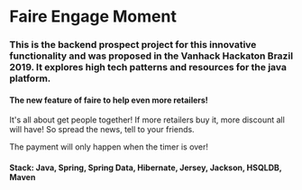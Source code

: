 # Faire Engage Moment

### This is the backend prospect project for this innovative functionality and was proposed in the Vanhack Hackaton Brazil 2019. It explores high tech patterns and resources for the java platform.

#### The new feature of faire to help even more retailers!

It's all about get people together! If more retailers buy it, more discount all will have! So spread the news, tell to your friends.

The payment will only happen when the timer is over!

#### Stack: Java, Spring, Spring Data, Hibernate, Jersey, Jackson, HSQLDB, Maven
